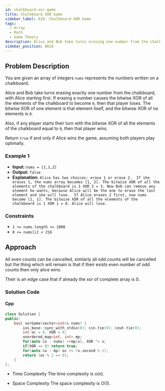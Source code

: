 ```yaml
---
id: chalkboard-xor-game
title: Chalkboard XOR Game
sidebar_label: 810- Chalkboard XOR Game
tags:
  - Array
  - Math
  - Game Theory
description: Alice and Bob take turns erasing one number from the chalkboard. If removing a number makes the bitwise XOR of all remaining numbers become 0, the player who made that move loses. If at any player's turn, the XOR of all numbers on the chalkboard is already 0, that player wins. Alice starts first, and both play optimally to avoid losing.
sidebar_position: 0810
---
```


## Problem Description

You are given an array of integers `nums` represents the numbers written on a chalkboard.

Alice and Bob take turns erasing exactly one number from the chalkboard, with Alice starting first. If erasing a number causes the bitwise XOR of all the elements of the chalkboard to become `0`, then that player loses. The bitwise XOR of one element is that element itself, and the bitwise XOR of no elements is `0`.

Also, if any player starts their turn with the bitwise XOR of all the elements of the chalkboard equal to `0`, then that player wins.

Return `true` if and only if Alice wins the game, assuming both players play optimally.

### Example 1

- **Input:** `nums = [1,1,2]`
- **Output:** `false`
- **Explanation:** `Alice has two choices: erase 1 or erase 2. 
If she erases 1, the nums array becomes [1, 2]. The bitwise XOR of all the elements of the chalkboard is 1 XOR 2 = 3. Now Bob can remove any element he wants, because Alice will be the one to erase the last element and she will lose. 
If Alice erases 2 first, now nums become [1, 1]. The bitwise XOR of all the elements of the chalkboard is 1 XOR 1 = 0. Alice will lose.`

### Constraints

- `1 <= nums.length <= 1000`
- `0 <= nums[i] < 216`

## Approach

All even counts can be cancelled, similarly all odd counts will be cancelled but the thing which will remain is that if their exists even number of odd counts then only alice wins.

Their is an edge case that if already the xor of complete array is 0.

### Solution Code

#### Cpp

```Cpp
class Solution {
public:
    bool xorGame(vector<int>& nums) {
        ios_base::sync_with_stdio(0); cin.tie(0); cout.tie(0);
        int oc = 0, XOR = 0;
        unordered_map<int, int> mp;
        for(auto &x : nums) ++mp[x], XOR ^= x;
        if(XOR == 0) return true;
        for(auto &x : mp) oc += (x.second % 2);
        return (oc % 2 == 0);
    }
};

```

- Time Complexity
  The time complexity is o(n).

- Space Complexity
  The space complexity is O(1).
